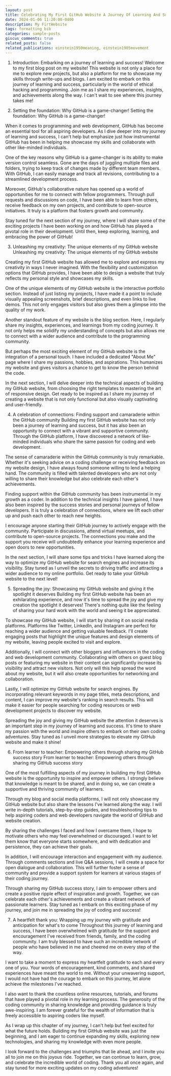 ```yaml
---
layout: post
title: Celebrating My First GitHub Website A Journey Of Learning And Success.
date: 2024-01-06 11:20:00-0400
description: My FirtWebsite
tags: formatting bib
categories: sample-posts
giscus_comments: true
related_posts: false
related_publications: einstein1950meaning, einstein1905movement
---
```

1. Introduction: Embarking on a journey of learning and success!
Welcome to my first blog post on my website! This website is not only a place for me to explore new projects, but also a platform for me to showcase my skills through write-ups and blogs. I am excited to embark on this journey of learning and success, particularly in the world of ethical hacking and programming. Join me as I share my experiences, insights, and achievements along the way. I can't wait to see where this journey takes me!

2. Setting the foundation: Why GitHub is a game-changer!
Setting the foundation: Why GitHub is a game-changer!

When it comes to programming and web development, GitHub has become an essential tool for all aspiring developers. As I dive deeper into my journey of learning and success, I can't help but emphasize just how instrumental GitHub has been in helping me showcase my skills and collaborate with other like-minded individuals.

One of the key reasons why GitHub is a game-changer is its ability to make version control seamless. Gone are the days of juggling multiple files and folders, trying to keep track of changes made by different team members. With GitHub, I can easily manage and track all revisions, contributing to a streamlined development process.

Moreover, GitHub's collaborative nature has opened up a world of opportunities for me to connect with fellow programmers. Through pull requests and discussions on code, I have been able to learn from others, receive feedback on my own projects, and contribute to open-source initiatives. It truly is a platform that fosters growth and community.

Stay tuned for the next section of my journey, where I will share some of the exciting projects I have been working on and how GitHub has played a pivotal role in their development. Until then, keep exploring, learning, and embracing the power of GitHub!

3. Unleashing my creativity: The unique elements of my GitHub website
Unleashing my creativity: The unique elements of my GitHub website

Creating my first GitHub website has allowed me to explore and express my creativity in ways I never imagined. With the flexibility and customization options that GitHub provides, I have been able to design a website that truly reflects my personal style and showcases my skills.

One of the unique elements of my GitHub website is the interactive portfolio section. Instead of just listing my projects, I have made it a point to include visually appealing screenshots, brief descriptions, and even links to live demos. This not only engages visitors but also gives them a glimpse into the quality of my work.

Another standout feature of my website is the blog section. Here, I regularly share my insights, experiences, and learnings from my coding journey. It not only helps me solidify my understanding of concepts but also allows me to connect with a wider audience and contribute to the programming community.

But perhaps the most exciting element of my GitHub website is the integration of a personal touch. I have included a dedicated "About Me" page where I share my passions, hobbies, and aspirations. This humanizes my website and gives visitors a chance to get to know the person behind the code.

In the next section, I will delve deeper into the technical aspects of building my GitHub website, from choosing the right templates to mastering the art of responsive design. Get ready to be inspired as I share my journey of creating a website that is not only functional but also visually captivating and user-friendly.

4. A celebration of connections: Finding support and camaraderie within the GitHub community
Building my first GitHub website has not only been a journey of learning and success, but it has also been an opportunity to connect with a vibrant and supportive community. Through the GitHub platform, I have discovered a network of like-minded individuals who share the same passion for coding and web development.

The sense of camaraderie within the GitHub community is truly remarkable. Whether it's seeking advice on a coding challenge or receiving feedback on my website design, I have always found someone willing to lend a helping hand. The community is filled with talented developers who are not only willing to share their knowledge but also celebrate each other's achievements.

Finding support within the GitHub community has been instrumental in my growth as a coder. In addition to the technical insights I have gained, I have also been inspired by the success stories and personal journeys of fellow developers. It is truly a celebration of connections, where we lift each other up and push each other to reach new heights.

I encourage anyone starting their GitHub journey to actively engage with the community. Participate in discussions, attend virtual meetups, and contribute to open-source projects. The connections you make and the support you receive will undoubtedly enhance your learning experience and open doors to new opportunities.

In the next section, I will share some tips and tricks I have learned along the way to optimize my GitHub website for search engines and increase its visibility. Stay tuned as I unveil the secrets to driving traffic and attracting a wider audience to my online portfolio. Get ready to take your GitHub website to the next level!

5. Spreading the joy: Showcasing my GitHub website and giving it the spotlight it deserves
Building my first GitHub website has been an exhilarating experience, and now it's time to spread the joy and give my creation the spotlight it deserves! There's nothing quite like the feeling of sharing your hard work with the world and seeing it be appreciated.

To showcase my GitHub website, I will start by sharing it on social media platforms. Platforms like Twitter, LinkedIn, and Instagram are perfect for reaching a wider audience and getting valuable feedback. I'll create engaging posts that highlight the unique features and design elements of my website, leaving people excited to visit and explore.

Additionally, I will connect with other bloggers and influencers in the coding and web development community. Collaborating with others on guest blog posts or featuring my website in their content can significantly increase its visibility and attract new visitors. Not only will this help spread the word about my website, but it will also create opportunities for networking and collaboration.

Lastly, I will optimize my GitHub website for search engines. By incorporating relevant keywords in my page titles, meta descriptions, and content, I can improve my website's ranking in search results. This will make it easier for people searching for coding resources or web development projects to discover my website.

Spreading the joy and giving my GitHub website the attention it deserves is an important step in my journey of learning and success. It's time to share my passion with the world and inspire others to embark on their own coding adventures. Stay tuned as I unveil more strategies to elevate my GitHub website and make it shine!

6. From learner to teacher: Empowering others through sharing my GitHub success story
From learner to teacher: Empowering others through sharing my GitHub success story

One of the most fulfilling aspects of my journey in building my first GitHub website is the opportunity to inspire and empower others. I strongly believe that knowledge is meant to be shared, and in doing so, we can create a supportive and thriving community of learners.

Through my blog and social media platforms, I will not only showcase my GitHub website but also share the lessons I've learned along the way. I will write in-depth tutorials, step-by-step guides, and troubleshooting tips to help aspiring coders and web developers navigate the world of GitHub and website creation.

By sharing the challenges I faced and how I overcame them, I hope to motivate others who may feel overwhelmed or discouraged. I want to let them know that everyone starts somewhere, and with dedication and persistence, they can achieve their goals.

In addition, I will encourage interaction and engagement with my audience. Through comments sections and live Q&A sessions, I will create a space for open dialogue and collaboration. This will further foster a sense of community and provide a support system for learners at various stages of their coding journey.

Through sharing my GitHub success story, I aim to empower others and create a positive ripple effect of inspiration and growth. Together, we can celebrate each other's achievements and create a vibrant network of passionate learners. Stay tuned as I embark on this exciting phase of my journey, and join me in spreading the joy of coding and success!

7. A heartfelt thank you: Wrapping up my journey with gratitude and anticipation for what's to come
Throughout this journey of learning and success, I have been overwhelmed with gratitude for the support and encouragement I've received from friends, family, and the coding community. I am truly blessed to have such an incredible network of people who have believed in me and cheered me on every step of the way.

I want to take a moment to express my heartfelt gratitude to each and every one of you. Your words of encouragement, kind comments, and shared experiences have meant the world to me. Without your unwavering support, I would not have had the courage to embark on this journey, let alone achieve the milestones I've reached.

I also want to thank the countless online resources, tutorials, and forums that have played a pivotal role in my learning process. The generosity of the coding community in sharing knowledge and providing guidance is truly awe-inspiring. I am forever grateful for the wealth of information that is freely accessible to aspiring coders like myself.

As I wrap up this chapter of my journey, I can't help but feel excited for what the future holds. Building my first GitHub website was just the beginning, and I am eager to continue expanding my skills, exploring new technologies, and sharing my knowledge with even more people.

I look forward to the challenges and triumphs that lie ahead, and I invite you all to join me on this joyous ride. Together, we can continue to learn, grow, and celebrate the incredible world of coding. Thank you all once again, and stay tuned for more exciting updates on my coding adventures!
